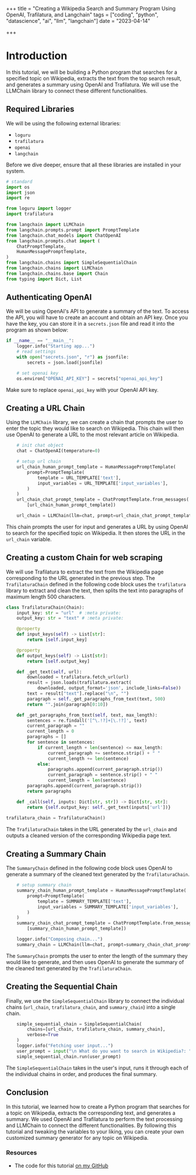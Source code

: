 

+++ 
title = "Creating a Wikipedia Search and Summary Program Using OpenAI, Trafilatura, and Langchain" 
tags = ["coding", "python", "datascience", "ai", "llm", "langchain"] 
date = "2023-04-14" 

+++

# Introduction

In this tutorial, we will be building a Python program that searches for a specified topic on Wikipedia, extracts the text from the top search result, and generates a summary using OpenAI and Trafilatura. We will use the LLMChain library to connect these different functionalities.

## Required Libraries

We will be using the following external libraries:

- `loguru`
- `trafilatura`
- `openai`
- `langchain`

Before we dive deeper, ensure that all these libraries are installed in your system. 

```python
# standard
import os
import json
import re

from loguru import logger
import trafilatura

from langchain import LLMChain
from langchain.prompts.prompt import PromptTemplate
from langchain.chat_models import ChatOpenAI
from langchain.prompts.chat import (
    ChatPromptTemplate,
    HumanMessagePromptTemplate,
)
from langchain.chains import SimpleSequentialChain
from langchain.chains import LLMChain
from langchain.chains.base import Chain
from typing import Dict, List
```

## Authenticating OpenAI

We will be using OpenAI's API to generate a summary of the text. To access the API, you will have to create an account and obtain an API key. Once you have the key, you can store it in a `secrets.json` file and read it into the program as shown below:

```python
if __name__ == "__main__":
    logger.info("Starting app...")
    # read settings
    with open("secrets.json", "r") as jsonfile:
        secrets = json.load(jsonfile)

    # set openai key
    os.environ["OPENAI_API_KEY"] = secrets["openai_api_key"]
```

Make sure to replace `openai_api_key` with your OpenAI API key.

## Creating a URL Chain

Using the `LLMChain` library, we can create a chain that prompts the user to enter the topic they would like to search on Wikipedia. This chain will then use OpenAI to generate a URL to the most relevant article on Wikipedia.

```python
    # init chat object
    chat = ChatOpenAI(temperature=0)

    # setup url chain
    url_chain_human_prompt_template = HumanMessagePromptTemplate(
        prompt=PromptTemplate(
            template = URL_TEMPLATE['text'],
            input_variables = URL_TEMPLATE['input_variables'],
        )
    )
    url_chain_chat_prompt_template = ChatPromptTemplate.from_messages(
        [url_chain_human_prompt_template])

    url_chain = LLMChain(llm=chat, prompt=url_chain_chat_prompt_template, output_key="url", verbose=True)
```

This chain prompts the user for input and generates a URL by using OpenAI to search for the specified topic on Wikipedia. It then stores the URL in the `url_chain` variable.

## Creating a custom Chain for web scraping

We will use Trafilatura to extract the text from the Wikipedia page corresponding to the URL generated in the previous step. The `TrafilaturaChain` defined in the following code block uses the `trafilatura` library to extract and clean the text, then splits the text into paragraphs of maximum length 500 characters.

```python
class TrafilaturaChain(Chain):
    input_key: str = "url"  # :meta private:
    output_key: str = "text" # :meta private:

    @property
    def input_keys(self) -> List[str]:
        return [self.input_key]

    @property
    def output_keys(self) -> List[str]:
        return [self.output_key]

    def _get_text(self, url):
        downloaded = trafilatura.fetch_url(url)
        result = json.loads(trafilatura.extract(
            downloaded, output_format='json', include_links=False))
        text = result["text"].replace("\n", "")
        paragraph = self._get_paragraphs_from_text(text, 500)
        return "".join(paragraph[0:10])

    def _get_paragraphs_from_text(self, text, max_length):
        sentences = re.findall('[^\.!?]+[\.!?]', text)
        current_paragraph = ""
        current_length = 0
        paragraphs = []
        for sentence in sentences:
            if current_length + len(sentence) <= max_length:
                current_paragraph += sentence.strip() + " "
                current_length += len(sentence)
            else:
                paragraphs.append(current_paragraph.strip())
                current_paragraph = sentence.strip() + " "
                current_length = len(sentence)
        paragraphs.append(current_paragraph.strip())
        return paragraphs

    def _call(self, inputs: Dict[str, str]) -> Dict[str, str]:
        return {self.output_key: self._get_text(inputs['url'])}
   
trafilatura_chain = TrafilaturaChain()
```

The `TrafilaturaChain` takes in the URL generated by the `url_chain` and outputs a cleaned version of the corresponding Wikipedia page text. 

## Creating a Summary Chain

The `SummaryChain` defined in the following code block uses OpenAI to generate a summary of the cleaned text generated by the `TrafilaturaChain`.

```python
    # setup summary chain
    summary_chain_human_prompt_template = HumanMessagePromptTemplate(
        prompt=PromptTemplate(
            template = SUMMARY_TEMPLATE['text'],
            input_variables = SUMMARY_TEMPLATE['input_variables'],
        )
    )
    summary_chain_chat_prompt_template = ChatPromptTemplate.from_messages(
        [summary_chain_human_prompt_template])

    logger.info("Composing chain...")
    summary_chain = LLMChain(llm=chat, prompt=summary_chain_chat_prompt_template, output_key="summary", verbose=True) 
```

The `SummaryChain` prompts the user to enter the length of the summary they would like to generate, and then uses OpenAI to generate the summary of the cleaned text generated by the `TrafilaturaChain`. 

## Creating the Sequential Chain

Finally, we use the `SimpleSequentialChain` library to connect the individual chains (`url_chain`, `trafilatura_chain`, and `summary_chain`) into a single chain.

```python
    simple_sequential_chain = SimpleSequentialChain(
        chains=[url_chain, trafilatura_chain, summary_chain],
        verbose=True
    )
    logger.info("Fetching user input...")
    user_prompt = input("\n What do you want to search in Wikipedia?: ")
    simple_sequential_chain.run(user_prompt)
```

The `SimpleSequentialChain` takes in the user's input, runs it through each of the individual chains in order, and produces the final summary.

## Conclusion

In this tutorial, we learned how to create a Python program that searches for a topic on Wikipedia, extracts the corresponding text, and generates a summary. We used OpenAI and Trafilatura to perform the text processing and LLMChain to connect the different functionalities. By following this tutorial and tweaking the variables to your liking, you can create your own customized summary generator for any topic on Wikipedia.

### Resources
- The code for this tutorial [on my GitHub](https://github.com/raphael2692/langchain-prompt-to-wikipedia)